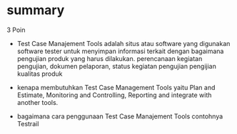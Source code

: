 # summary
3 Poin

- Test Case Manajement Tools adalah situs atau software yang digunakan software tester untuk menyimpan informasi terkait dengan bagaimana pengujian produk yang harus dilakukan. perencanaan kegiatan pengujian, dokumen pelaporan, status kegiatan pengujian  pengijian kualitas produk

- kenapa membutuhkan Test Case Management Tools yaitu Plan and Estimate, Monitoring and Controlling, Reporting and integrate with another tools.

- bagaimana cara penggunaan Test Case Manajement Tools contohnya Testrail